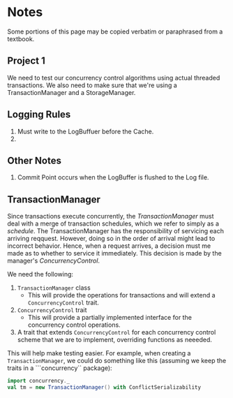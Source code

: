 # Notes

Some portions of this page may be copied verbatim or paraphrased from a 
textbook.

## Project 1

We need to test our concurrency control algorithms using actual threaded 
transactions. We also need to make sure that we're using a TransactionManager 
and a StorageManager. 

## Logging Rules

1. Must write to the LogBuffuer before the Cache.
2. 

## Other Notes

1. Commit Point occurs when the LogBuffer is flushed to the Log file.

## TransactionManager

Since transactions execute concurrently, the _TransactionManager_ must deal with
a merge of transaction schedules, which we refer to simply as a _schedule_.
The TransactionManager has the responsibility of servicing each arriving 
reqquest. However, doing so in the order of arrival might lead to incorrect
behavior. Hence, when a request arrives, a decision must me made as to whether 
to service it immediately. This decision is made by the manager's
_ConcurrencyControl_.

We need the following:
1. ```TransactionManager``` class
   * This will provide the operations for transactions and will extend a
     ```ConcurrencyControl``` trait.
2. ```ConcurrencyControl``` trait
   * This will provide a partially implemented interface for the concurrency
     control operations.
3. A trait that extends ```ConcurrencyControl``` for each concurrency control 
   scheme that we are to implement, overriding functions as neeeded.

This will help make testing easier. For example, when creating a
```TransactionManager```, we could do something like this (assuming we keep
the traits in a ```concurrency`` package):

```scala
import concurrency._
val tm = new TransactionManager() with ConflictSerializability
```
